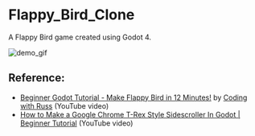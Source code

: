 # Flappy_Bird_Clone
 
A Flappy Bird game created using Godot 4. 

![demo_gif](/Flappy_Bird_demo.gif)


## Reference: 
- [Beginner Godot Tutorial - Make Flappy Bird in 12 Minutes!](https://youtu.be/9f9t9eiCDAA?si=3YM_5FMvYTDYeDNp) by [Coding with Russ](https://www.youtube.com/@CodingWithRuss) (YouTube video)
- [How to Make a Google Chrome T-Rex Style Sidescroller In Godot | Beginner Tutorial](https://youtu.be/nKBhz6oJYsc?si=1flsvp_qJiXu6eYD) (YouTube video)